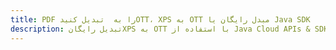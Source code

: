 ---title: PDF را به  تبدیل کنیدOTT، XPS به OTT مبدل رایگان یا Java SDKdescription: تبدیل رایگانXPS به OTT با استفاده از Java Cloud APIs & SDK همچنین اسناد PDF را در Cloud ایجاد، ویرایش و رندر کنید.---